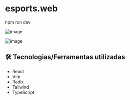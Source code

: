 # esports.web

npm run dev

![image](https://user-images.githubusercontent.com/29153883/190945131-04a50826-c273-4c77-8435-3da9e6b57cfd.png)

![image](https://user-images.githubusercontent.com/29153883/190945217-48f576f9-ac79-4f49-ab10-83c5f6f19ab6.png)

## 🛠️ Tecnologias/Ferramentas utilizadas

  * React
  * Vite
  * Radix
  * Tailwind
  * TypeScript
